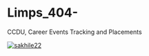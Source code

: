 # Limps_404-
CCDU, Career Events Tracking and Placements

[![sakhile22](https://circleci.com/gh/sakhile22/Limps_404-/tree/students.svg?style=svg)](https://circleci.com/gh/sakhile22/Limps_404-/tree/students)
